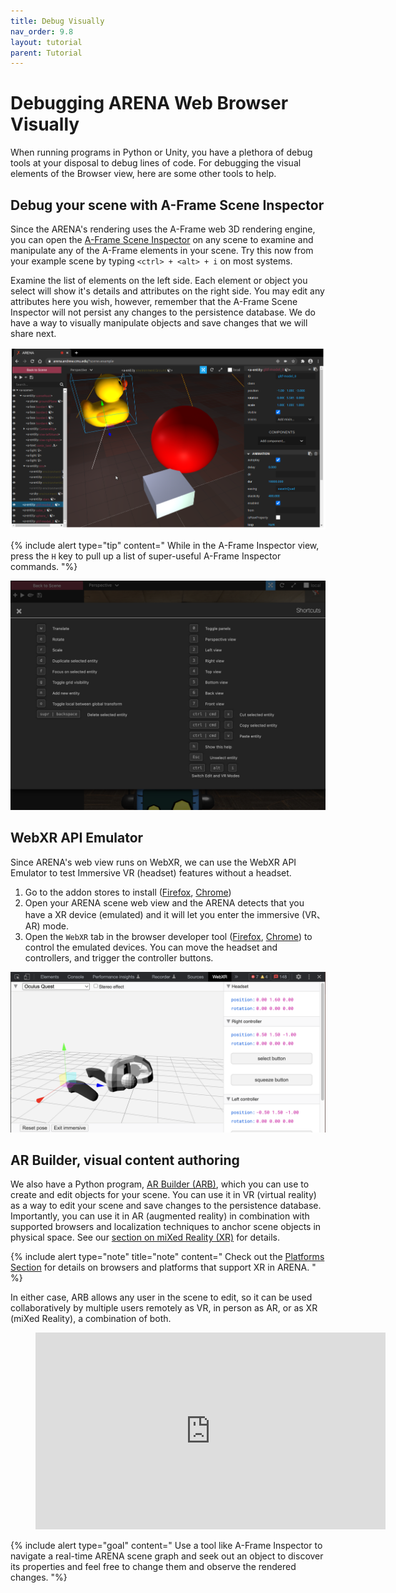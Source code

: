 ```yaml
---
title: Debug Visually
nav_order: 9.8
layout: tutorial
parent: Tutorial
---
```


# Debugging ARENA Web Browser Visually

When running programs in Python or Unity, you have a plethora of debug tools at your disposal to debug lines of code. For debugging the visual elements of the Browser view, here are some other tools to help.

## Debug your scene with A-Frame Scene Inspector

Since the ARENA's rendering uses the A-Frame web 3D rendering engine, you can open the [A-Frame Scene Inspector](https://aframe.io/docs/1.5.0/introduction/visual-inspector-and-dev-tools.html) on any scene to examine and manipulate any of the A-Frame elements in your scene. Try this now from your example scene by typing `<ctrl> + <alt> + i` on most systems.

Examine the list of elements on the left side. Each element or object you select will show it's details and attributes on the right side. You may edit any attributes here you wish, however, remember that the A-Frame Scene Inspector will not persist any changes to the persistence database. We do have a way to visually manipulate objects and save changes that we will share next.

![A-Frame Inspector](/assets/img/overview/inspector.png)

{% include alert type="tip" content="
While in the A-Frame Inspector view, press the `H` key to pull up a list of super-useful A-Frame Inspector commands.
"%}

![A-Frame Inspector Help](/assets/img/overview/inspector-help.png)

## WebXR API Emulator

Since ARENA's web view runs on WebXR, we can use the WebXR API Emulator to test Immersive VR (headset) features without a headset.

1. Go to the addon stores to install ([Firefox](https://addons.mozilla.org/firefox/addon/webxr-api-emulator), [Chrome](https://chrome.google.com/webstore/detail/webxr-api-emulator/mjddjgeghkdijejnciaefnkjmkafnnje))
1. Open your ARENA scene web view and the ARENA detects that you have a XR device (emulated) and it will let you enter the immersive (VR、AR) mode.
1. Open the `WebXR` tab in the browser developer tool ([Firefox](https://developer.mozilla.org/en-US/docs/Tools), [Chrome](https://developers.google.com/web/tools/chrome-devtools/)) to control the emulated devices. You can move the headset and controllers, and trigger the controller buttons.

![WebXR Browser Tab](/assets/img/overview/webxr-vr-emulator.png)

## AR Builder, visual content authoring

We also have a Python program, [AR Builder (ARB)](/content/tools/authoring), which you can use to create and edit objects for your scene. You can use it in VR (virtual reality) as a way to edit your scene and save changes to the persistence database. Importantly, you can use it in AR (augmented reality) in combination with supported browsers and localization techniques to anchor scene objects in physical space. See our [section on miXed Reality (XR)](/content/xr) for details.

{% include alert type="note" title="note" content="
Check out the [Platforms Section](/content/xr/requirements) for details on browsers and platforms that support XR in ARENA.
" %}

In either case, ARB allows any user in the scene to edit, so it can be used collaboratively by multiple users remotely as VR, in person as AR, or as XR (miXed Reality), a combination of both.

<figure class="video_container">
  <iframe width="560" height="315" src="https://www.youtube.com/embed/bYantKzkTFk" frameborder="0" allow="accelerometer; autoplay; clipboard-write; encrypted-media; gyroscope; picture-in-picture" allowfullscreen></iframe>
</figure>

{% include alert type="goal" content="
Use a tool like A-Frame Inspector to navigate a real-time ARENA scene graph and seek out an object to discover its properties and feel free to change them and observe the rendered changes.
"%}
